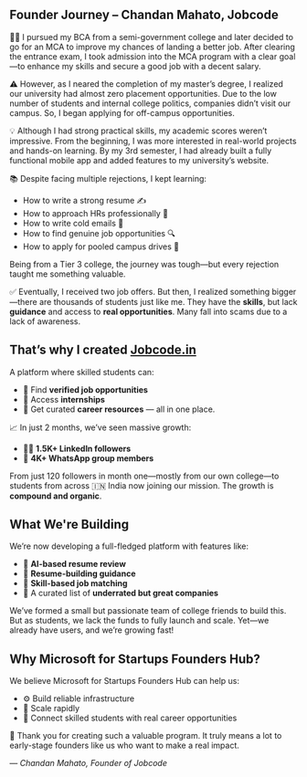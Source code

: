 ## Founder Journey – Chandan Mahato, Jobcode

👨‍🎓 I pursued my BCA from a semi-government college and later decided to go for an MCA to improve my chances of landing a better job. After clearing the entrance exam, I took admission into the MCA program with a clear goal—to enhance my skills and secure a good job with a decent salary.

⚠️ However, as I neared the completion of my master’s degree, I realized our university had almost zero placement opportunities. Due to the low number of students and internal college politics, companies didn’t visit our campus. So, I began applying for off-campus opportunities.

💡 Although I had strong practical skills, my academic scores weren’t impressive. From the beginning, I was more interested in real-world projects and hands-on learning. By my 3rd semester, I had already built a fully functional mobile app and added features to my university’s website.

📚 Despite facing multiple rejections, I kept learning:
- How to write a strong resume ✍️  
- How to approach HRs professionally 💼  
- How to write cold emails 📧  
- How to find genuine job opportunities 🔍  
- How to apply for pooled campus drives 🎯  

Being from a Tier 3 college, the journey was tough—but every rejection taught me something valuable.

✅ Eventually, I received two job offers. But then, I realized something bigger—there are thousands of students just like me. They have the **skills**, but lack **guidance** and access to **real opportunities**. Many fall into scams due to a lack of awareness.

## That’s why I created [Jobcode.in](https://jobcode.in)

A platform where skilled students can:
- 🔹 Find **verified job opportunities**
- 🔹 Access **internships**
- 🔹 Get curated **career resources** — all in one place.

📈 In just 2 months, we’ve seen massive growth:
- 🧑‍💻 **1.5K+ LinkedIn followers**
- 💬 **4K+ WhatsApp group members**

From just 120 followers in month one—mostly from our own college—to students from across 🇮🇳 India now joining our mission. The growth is **compound and organic**.

## What We're Building

We’re now developing a full-fledged platform with features like:
- 🤖 **AI-based resume review**
- 🧾 **Resume-building guidance**
- 🔎 **Skill-based job matching**
- 🌟 A curated list of **underrated but great companies**

We’ve formed a small but passionate team of college friends to build this. But as students, we lack the funds to fully launch and scale. Yet—we already have users, and we’re growing fast!

## Why Microsoft for Startups Founders Hub?

We believe Microsoft for Startups Founders Hub can help us:
- ⚙️ Build reliable infrastructure
- 📡 Scale rapidly
- 💼 Connect skilled students with real career opportunities

💖 Thank you for creating such a valuable program. It truly means a lot to early-stage founders like us who want to make a real impact.

— *Chandan Mahato, Founder of Jobcode*
